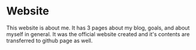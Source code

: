 # Website

This website is about me. It has 3 pages about my blog, goals, and about myself in general. It was the official website created and it's contents
are transferred to github page as well.

